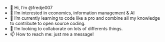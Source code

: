 - 👋 Hi, I’m @fredje007
- 👀 I’m interested in economics, information management & AI
- 🌱 I’m currently learning to code like a pro and combine all my knowledge to contribute to open source coding.
- 💞️ I’m looking to collaborate on lots of differents things.
- 📫 How to reach me: just me a message!

<!---
fredje007/fredje007 is a ✨ special ✨ repository because its `README.md` (this file) appears on your GitHub profile.
You can click the Preview link to take a look at your changes.
--->
